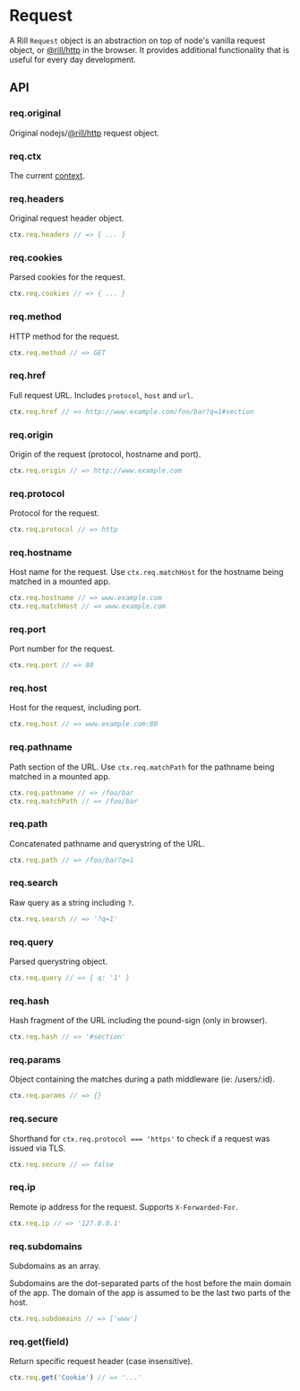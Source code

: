 # Request

  A Rill `Request` object is an abstraction on top of node's vanilla request object, or [@rill/http](https://github.com/rill-js/http) in the browser.
  It provides additional functionality that is useful for every day development.

## API

### req.original

  Original nodejs/[@rill/http](https://github.com/rill-js/http) request object.

### req.ctx

  The current [context](https://github.com/rill-js/rill/blob/master/docs/api/context.md#context).

### req.headers

  Original request header object.

```js
ctx.req.headers // => { ... }
```

### req.cookies

  Parsed cookies for the request.

```js
ctx.req.cookies // => { ... }
```

### req.method

  HTTP method for the request.

 ```js
ctx.req.method // => GET
```

### req.href

  Full request URL. Includes `protocol`, `host` and `url`.

```js
ctx.req.href // => http://www.example.com/foo/bar?q=1#section
```

### req.origin

  Origin of the request (protocol, hostname and port).

```js
ctx.req.origin // => http://www.example.com
```

### req.protocol

  Protocol for the request.

```js
ctx.req.protocol // => http
```

### req.hostname

  Host name for the request.
  Use `ctx.req.matchHost` for the hostname being matched in a mounted app.

```js
ctx.req.hostname // => www.example.com
ctx.req.matchHost // => www.example.com
```

### req.port

  Port number for the request.

```js
ctx.req.port // => 80
```

### req.host

  Host for the request, including port.

```js
ctx.req.host // => www.example.com:80
```

### req.pathname

  Path section of the URL.
  Use `ctx.req.matchPath` for the pathname being matched in a mounted app.

```js
ctx.req.pathname // => /foo/bar
ctx.req.matchPath // => /foo/bar
```

### req.path

  Concatenated pathname and querystring of the URL.

```js
ctx.req.path // => /foo/bar?q=1
```

### req.search

  Raw query as a string including `?`.

```js
ctx.req.search // => '?q=1'
```

### req.query

  Parsed querystring object.

 ```js
ctx.req.query // => { q: '1' }
```

### req.hash

  Hash fragment of the URL including the pound-sign (only in browser).

```js
ctx.req.hash // => '#section'
```

### req.params

  Object containing the matches during a path middleware (ie: /users/:id).

```js
ctx.req.params // => {}
```

### req.secure

  Shorthand for `ctx.req.protocol === 'https'` to check if a request was
  issued via TLS.

```js
ctx.req.secure // => false
```

### req.ip

  Remote ip address for the request. Supports `X-Forwarded-For`.

```js
ctx.req.ip // => '127.0.0.1'
```

### req.subdomains

  Subdomains as an array.

  Subdomains are the dot-separated parts of the host before the main domain of
  the app. The domain of the app is assumed to be the last two parts of the host.

```js
ctx.req.subdomains // => ['www']
```

### req.get(field)

  Return specific request header (case insensitive).

```js
ctx.req.get('Cookie') // => '...'
```
